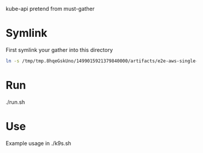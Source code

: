 kube-api pretend from must-gather

# Symlink

First symlink your gather into this directory

```bash
ln -s /tmp/tmp.8hqeGskUno/1499015921379840000/artifacts/e2e-aws-single-node/gather-must-gather/artifacts/quay-io-openshift-release-dev-ocp-v4-0-art-dev-sha256-2402113fbec33bd39579c1855629cf77ee02360609c8ed1f06025f4978b7679c gather
```

# Run

./run.sh

# Use

Example usage in ./k9s.sh
